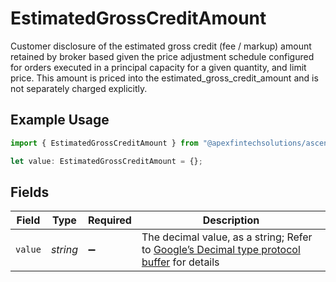 # EstimatedGrossCreditAmount

Customer disclosure of the estimated gross credit (fee / markup) amount retained by broker based given the price adjustment schedule configured for orders executed in a principal capacity for a given quantity, and limit price. This amount is priced into the estimated_gross_credit_amount and is not separately charged explicitly.

## Example Usage

```typescript
import { EstimatedGrossCreditAmount } from "@apexfintechsolutions/ascend-sdk/models/components";

let value: EstimatedGrossCreditAmount = {};
```

## Fields

| Field                                                                                                                                                                                                              | Type                                                                                                                                                                                                               | Required                                                                                                                                                                                                           | Description                                                                                                                                                                                                        |
| ------------------------------------------------------------------------------------------------------------------------------------------------------------------------------------------------------------------ | ------------------------------------------------------------------------------------------------------------------------------------------------------------------------------------------------------------------ | ------------------------------------------------------------------------------------------------------------------------------------------------------------------------------------------------------------------ | ------------------------------------------------------------------------------------------------------------------------------------------------------------------------------------------------------------------ |
| `value`                                                                                                                                                                                                            | *string*                                                                                                                                                                                                           | :heavy_minus_sign:                                                                                                                                                                                                 | The decimal value, as a string; Refer to [Google’s Decimal type protocol buffer](https://github.com/googleapis/googleapis/blob/40203ca1880849480bbff7b8715491060bbccdf1/google/type/decimal.proto#L33) for details |